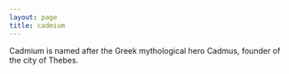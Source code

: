```yaml
---
layout: page
title: cadmium
---
```


Cadmium is named after the Greek mythological hero Cadmus, founder of the city of Thebes.